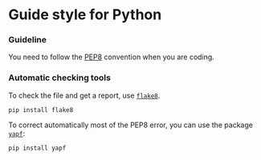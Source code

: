 # Guide style for Python

### Guideline

You need to follow the [PEP8](
https://www.python.org/dev/peps/pep-0008/) convention when you are coding.

### Automatic checking tools

To check the file and get a report, use [`flake8`](
https://pypi.python.org/pypi/flake8).

```
pip install flake8
```

To correct automatically most of the PEP8 error, you can use the package
[`yapf`](https://pypi.python.org/pypi/yapf/0.16.0):

```
pip install yapf
```
